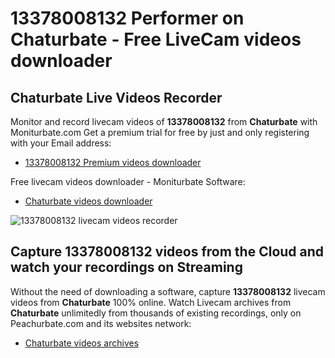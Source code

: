 # 13378008132 Performer on Chaturbate - Free LiveCam videos downloader

## Chaturbate Live Videos Recorder

Monitor and record livecam videos of **13378008132** from **Chaturbate** with Moniturbate.com
Get a premium trial for free by just and only registering with your Email address:
* [13378008132 Premium videos downloader](https://moniturbate.com/request-demo-licence-key.html)

Free livecam videos downloader - Moniturbate Software:
* [Chaturbate videos downloader](https://moniturbate.com/moniturbate-download-software.html)

![13378008132 livecam videos recorder](https://peachurnet.com/templates/moniturbate-software.png)


## Capture 13378008132 videos from the Cloud and watch your recordings on Streaming

Without the need of downloading a software, capture **13378008132** livecam videos from **Chaturbate** 100% online.
Watch Livecam archives from **Chaturbate** unlimitedly from thousands of existing recordings, only on Peachurbate.com and its websites network:
* [Chaturbate videos archives](https://peachurnet.com/)